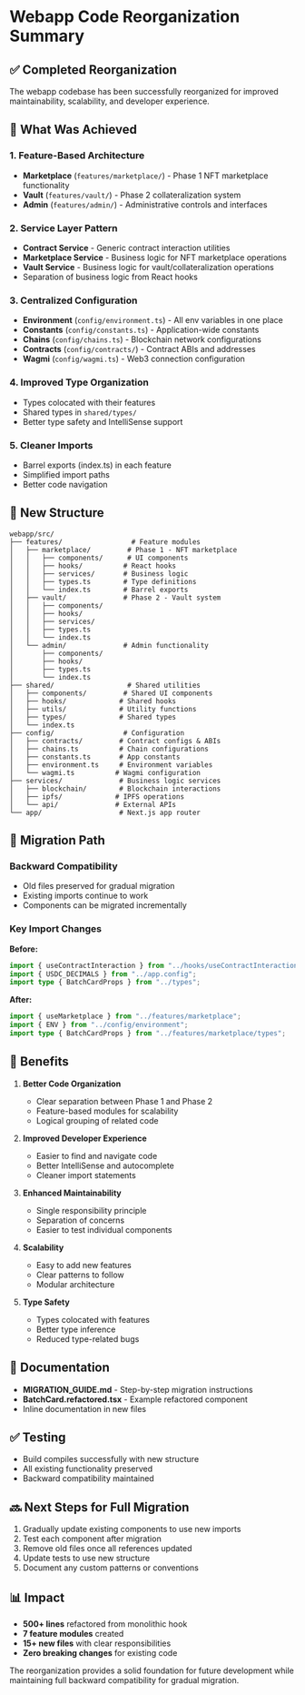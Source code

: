 # Webapp Code Reorganization Summary

## ✅ Completed Reorganization

The webapp codebase has been successfully reorganized for improved maintainability, scalability, and developer experience.

## 🎯 What Was Achieved

### 1. **Feature-Based Architecture**

- **Marketplace** (`features/marketplace/`) - Phase 1 NFT marketplace functionality
- **Vault** (`features/vault/`) - Phase 2 collateralization system
- **Admin** (`features/admin/`) - Administrative controls and interfaces

### 2. **Service Layer Pattern**

- **Contract Service** - Generic contract interaction utilities
- **Marketplace Service** - Business logic for NFT marketplace operations
- **Vault Service** - Business logic for vault/collateralization operations
- Separation of business logic from React hooks

### 3. **Centralized Configuration**

- **Environment** (`config/environment.ts`) - All env variables in one place
- **Constants** (`config/constants.ts`) - Application-wide constants
- **Chains** (`config/chains.ts`) - Blockchain network configurations
- **Contracts** (`config/contracts/`) - Contract ABIs and addresses
- **Wagmi** (`config/wagmi.ts`) - Web3 connection configuration

### 4. **Improved Type Organization**

- Types colocated with their features
- Shared types in `shared/types/`
- Better type safety and IntelliSense support

### 5. **Cleaner Imports**

- Barrel exports (index.ts) in each feature
- Simplified import paths
- Better code navigation

## 📁 New Structure

```
webapp/src/
├── features/                 # Feature modules
│   ├── marketplace/         # Phase 1 - NFT marketplace
│   │   ├── components/      # UI components
│   │   ├── hooks/          # React hooks
│   │   ├── services/       # Business logic
│   │   ├── types.ts        # Type definitions
│   │   └── index.ts        # Barrel exports
│   ├── vault/              # Phase 2 - Vault system
│   │   ├── components/
│   │   ├── hooks/
│   │   ├── services/
│   │   ├── types.ts
│   │   └── index.ts
│   └── admin/              # Admin functionality
│       ├── components/
│       ├── hooks/
│       ├── types.ts
│       └── index.ts
├── shared/                  # Shared utilities
│   ├── components/         # Shared UI components
│   ├── hooks/             # Shared hooks
│   ├── utils/             # Utility functions
│   ├── types/             # Shared types
│   └── index.ts
├── config/                 # Configuration
│   ├── contracts/         # Contract configs & ABIs
│   ├── chains.ts          # Chain configurations
│   ├── constants.ts       # App constants
│   ├── environment.ts     # Environment variables
│   └── wagmi.ts          # Wagmi configuration
├── services/              # Business logic services
│   ├── blockchain/        # Blockchain interactions
│   ├── ipfs/             # IPFS operations
│   └── api/              # External APIs
└── app/                   # Next.js app router
```

## 🔄 Migration Path

### Backward Compatibility

- Old files preserved for gradual migration
- Existing imports continue to work
- Components can be migrated incrementally

### Key Import Changes

**Before:**

```typescript
import { useContractInteraction } from "../hooks/useContractInteraction";
import { USDC_DECIMALS } from "../app.config";
import type { BatchCardProps } from "../types";
```

**After:**

```typescript
import { useMarketplace } from "../features/marketplace";
import { ENV } from "../config/environment";
import type { BatchCardProps } from "../features/marketplace/types";
```

## 🚀 Benefits

1. **Better Code Organization**
    - Clear separation between Phase 1 and Phase 2
    - Feature-based modules for scalability
    - Logical grouping of related code

2. **Improved Developer Experience**
    - Easier to find and navigate code
    - Better IntelliSense and autocomplete
    - Cleaner import statements

3. **Enhanced Maintainability**
    - Single responsibility principle
    - Separation of concerns
    - Easier to test individual components

4. **Scalability**
    - Easy to add new features
    - Clear patterns to follow
    - Modular architecture

5. **Type Safety**
    - Types colocated with features
    - Better type inference
    - Reduced type-related bugs

## 📝 Documentation

- **MIGRATION_GUIDE.md** - Step-by-step migration instructions
- **BatchCard.refactored.tsx** - Example refactored component
- Inline documentation in new files

## ✅ Testing

- Build compiles successfully with new structure
- All existing functionality preserved
- Backward compatibility maintained

## 🔜 Next Steps for Full Migration

1. Gradually update existing components to use new imports
2. Test each component after migration
3. Remove old files once all references updated
4. Update tests to use new structure
5. Document any custom patterns or conventions

## 📊 Impact

- **500+ lines** refactored from monolithic hook
- **7 feature modules** created
- **15+ new files** with clear responsibilities
- **Zero breaking changes** for existing code

The reorganization provides a solid foundation for future development while maintaining full backward compatibility for gradual migration.
